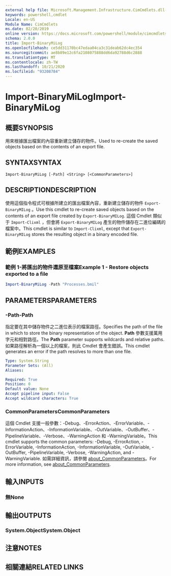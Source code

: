 ```yaml
---
external help file: Microsoft.Management.Infrastructure.CimCmdlets.dll-Help.xml
keywords: powershell,cmdlet
Locale: en-US
Module Name: CimCmdlets
ms.date: 02/20/2019
online version: https://docs.microsoft.com/powershell/module/cimcmdlets/import-binarymilog?WT.mc_id=ps-gethelp
schema: 2.0.0
title: Import-BinaryMiLog
ms.openlocfilehash: ce5dd31170bc47edaa04ca3c31deab62dc4ec354
ms.sourcegitcommit: ae8b89e12c6fa2108075888dd6da92788d6c2888
ms.translationtype: MT
ms.contentlocale: zh-TW
ms.lasthandoff: 10/21/2020
ms.locfileid: "93208784"
---
```

# <span data-ttu-id="4a16c-103">Import-BinaryMiLog</span><span class="sxs-lookup"><span data-stu-id="4a16c-103">Import-BinaryMiLog</span></span>

## <span data-ttu-id="4a16c-104">概要</span><span class="sxs-lookup"><span data-stu-id="4a16c-104">SYNOPSIS</span></span>
<span data-ttu-id="4a16c-105">用來根據匯出檔案的內容重新建立儲存的物件。</span><span class="sxs-lookup"><span data-stu-id="4a16c-105">Used to re-create the saved objects based on the contents of an export file.</span></span>

## <span data-ttu-id="4a16c-106">SYNTAX</span><span class="sxs-lookup"><span data-stu-id="4a16c-106">SYNTAX</span></span>

```
Import-BinaryMiLog [-Path] <String> [<CommonParameters>]
```

## <span data-ttu-id="4a16c-107">DESCRIPTION</span><span class="sxs-lookup"><span data-stu-id="4a16c-107">DESCRIPTION</span></span>

<span data-ttu-id="4a16c-108">使用這個指令程式可根據所建立的匯出檔案內容，重新建立儲存的物件 `Export-BinaryMILog` 。</span><span class="sxs-lookup"><span data-stu-id="4a16c-108">Use this cmdlet to re-create saved objects based on the contents of an export file created by `Export-BinaryMILog`.</span></span> <span data-ttu-id="4a16c-109">這個 Cmdlet 類似于 `Import-Clixml` ，但會將 `Export-BinaryMILog` 產生的物件儲存在二進位編碼的檔案中。</span><span class="sxs-lookup"><span data-stu-id="4a16c-109">This cmdlet is similar to `Import-Clixml`, except that `Export-BinaryMILog` stores the resulting object in a binary encoded file.</span></span>

## <span data-ttu-id="4a16c-110">範例</span><span class="sxs-lookup"><span data-stu-id="4a16c-110">EXAMPLES</span></span>

### <span data-ttu-id="4a16c-111">範例 1-將匯出的物件還原至檔案</span><span class="sxs-lookup"><span data-stu-id="4a16c-111">Example 1 - Restore objects exported to a file</span></span>

```powershell
Import-BinaryMiLog -Path "Processes.bmil"
```

## <span data-ttu-id="4a16c-112">PARAMETERS</span><span class="sxs-lookup"><span data-stu-id="4a16c-112">PARAMETERS</span></span>

### <span data-ttu-id="4a16c-113">-Path</span><span class="sxs-lookup"><span data-stu-id="4a16c-113">-Path</span></span>

<span data-ttu-id="4a16c-114">指定要在其中儲存物件之二進位表示的檔案路徑。</span><span class="sxs-lookup"><span data-stu-id="4a16c-114">Specifies the path of the file in which to store the binary representation of the object.</span></span> <span data-ttu-id="4a16c-115">**Path** 參數支援萬用字元和相對路徑。</span><span class="sxs-lookup"><span data-stu-id="4a16c-115">The **Path** parameter supports wildcards and relative paths.</span></span> <span data-ttu-id="4a16c-116">如果路徑解析為一個以上的檔案，則此 Cmdlet 會產生錯誤。</span><span class="sxs-lookup"><span data-stu-id="4a16c-116">This cmdlet generates an error if the path resolves to more than one file.</span></span>

```yaml
Type: System.String
Parameter Sets: (All)
Aliases:

Required: True
Position: 0
Default value: None
Accept pipeline input: False
Accept wildcard characters: True
```

### <span data-ttu-id="4a16c-117">CommonParameters</span><span class="sxs-lookup"><span data-stu-id="4a16c-117">CommonParameters</span></span>
<span data-ttu-id="4a16c-118">這個 Cmdlet 支援一般參數：-Debug、-ErrorAction、-ErrorVariable、-InformationAction、-InformationVariable、-OutVariable、-OutBuffer、-PipelineVariable、-Verbose、-WarningAction 和 -WarningVariable。</span><span class="sxs-lookup"><span data-stu-id="4a16c-118">This cmdlet supports the common parameters: -Debug, -ErrorAction, -ErrorVariable, -InformationAction, -InformationVariable, -OutVariable, -OutBuffer, -PipelineVariable, -Verbose, -WarningAction, and -WarningVariable.</span></span> <span data-ttu-id="4a16c-119">如需詳細資訊，請參閱 [about_CommonParameters](https://go.microsoft.com/fwlink/?LinkID=113216)。</span><span class="sxs-lookup"><span data-stu-id="4a16c-119">For more information, see [about_CommonParameters](https://go.microsoft.com/fwlink/?LinkID=113216).</span></span>

## <span data-ttu-id="4a16c-120">輸入</span><span class="sxs-lookup"><span data-stu-id="4a16c-120">INPUTS</span></span>

### <span data-ttu-id="4a16c-121">無</span><span class="sxs-lookup"><span data-stu-id="4a16c-121">None</span></span>

## <span data-ttu-id="4a16c-122">輸出</span><span class="sxs-lookup"><span data-stu-id="4a16c-122">OUTPUTS</span></span>

### <span data-ttu-id="4a16c-123">System.Object</span><span class="sxs-lookup"><span data-stu-id="4a16c-123">System.Object</span></span>

## <span data-ttu-id="4a16c-124">注意</span><span class="sxs-lookup"><span data-stu-id="4a16c-124">NOTES</span></span>

## <span data-ttu-id="4a16c-125">相關連結</span><span class="sxs-lookup"><span data-stu-id="4a16c-125">RELATED LINKS</span></span>
